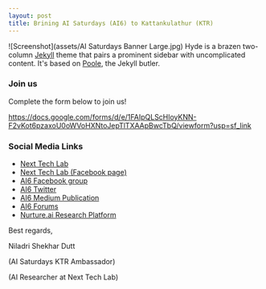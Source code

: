```yaml
---
layout: post
title: Brining AI Saturdays (AI6) to Kattankulathur (KTR)
---
```

![Screenshot](assets/AI Saturdays Banner Large.jpg)
Hyde is a brazen two-column [Jekyll](http://jekyllrb.com) theme that pairs a prominent sidebar with uncomplicated content. It's based on [Poole](http://getpoole.com), the Jekyll butler.


### Join us
Complete the form below to join us!

https://docs.google.com/forms/d/e/1FAIpQLScHloyKNN-F2vKot6pzaxoU0oWVoHXNtoJepTlTXAApBwcTbQ/viewform?usp=sf_link

### Social Media Links
* <a href="https://nextech.io/">Next Tech Lab </a>
* <a href="https://www.facebook.com/NextTechSRM/?ref=br_rs">Next Tech Lab (Facebook page)</a>
* <a href="https://www.facebook.com/groups/aisaturdays/">AI6 Facebook group</a>
* <a href="https://twitter.com/AISaturdays ">AI6 Twitter</a>
* <a href="https://medium.com/ai-saturdays ">AI6 Medium Publication</a>
* <a href="https://ai6forums.nurture.ai/">AI6 Forums</a>
* <a href="https://nurture.ai/ ">Nurture.ai Research Platform</a>

Best regards,

Niladri Shekhar Dutt

(AI Saturdays KTR Ambassador)

(AI Researcher at Next Tech Lab)
